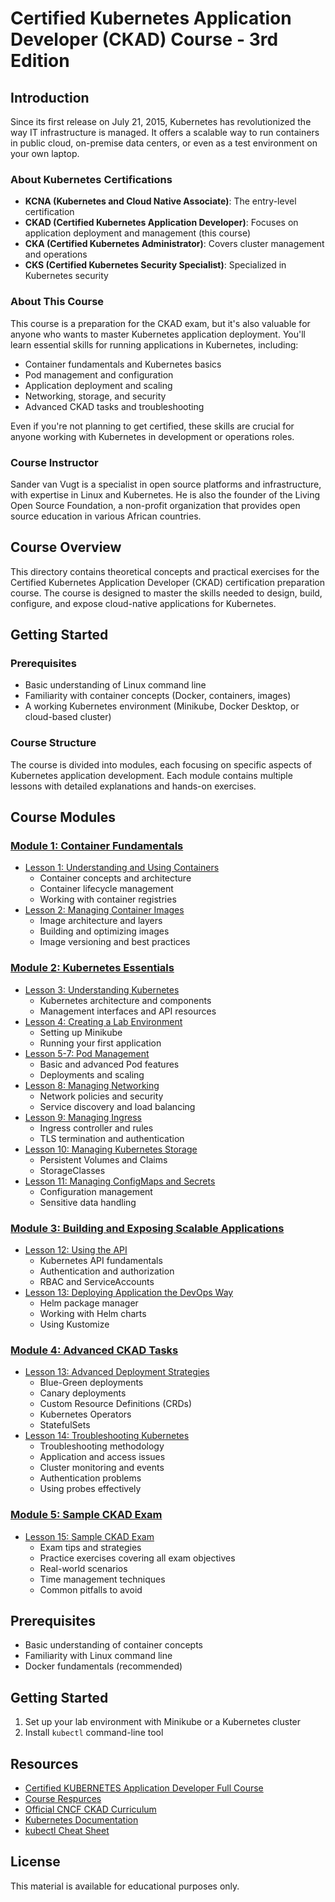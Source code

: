 # Certified Kubernetes Application Developer (CKAD) Course - 3rd Edition

## Introduction

Since its first release on July 21, 2015, Kubernetes has revolutionized the way IT infrastructure is managed. It offers a scalable way to run containers in public cloud, on-premise data centers, or even as a test environment on your own laptop.

### About Kubernetes Certifications

- **KCNA (Kubernetes and Cloud Native Associate)**: The entry-level certification
- **CKAD (Certified Kubernetes Application Developer)**: Focuses on application deployment and management (this course)
- **CKA (Certified Kubernetes Administrator)**: Covers cluster management and operations
- **CKS (Certified Kubernetes Security Specialist)**: Specialized in Kubernetes security

### About This Course

This course is a preparation for the CKAD exam, but it's also valuable for anyone who wants to master Kubernetes application deployment. You'll learn essential skills for running applications in Kubernetes, including:

- Container fundamentals and Kubernetes basics
- Pod management and configuration
- Application deployment and scaling
- Networking, storage, and security
- Advanced CKAD tasks and troubleshooting

Even if you're not planning to get certified, these skills are crucial for anyone working with Kubernetes in development or operations roles.

### Course Instructor

Sander van Vugt is a specialist in open source platforms and infrastructure, with expertise in Linux and Kubernetes. He is also the founder of the Living Open Source Foundation, a non-profit organization that provides open source education in various African countries.

## Course Overview
This directory contains theoretical concepts and practical exercises for the Certified Kubernetes Application Developer (CKAD) certification preparation course. The course is designed to master the skills needed to design, build, configure, and expose cloud-native applications for Kubernetes.

## Getting Started

### Prerequisites
- Basic understanding of Linux command line
- Familiarity with container concepts (Docker, containers, images)
- A working Kubernetes environment (Minikube, Docker Desktop, or cloud-based cluster)

### Course Structure
The course is divided into modules, each focusing on specific aspects of Kubernetes application development. Each module contains multiple lessons with detailed explanations and hands-on exercises.

## Course Modules

### [Module 1: Container Fundamentals](./Module1_Container_Fundamentals/index.md)
- [Lesson 1: Understanding and Using Containers](./Module1_Container_Fundamentals/Lesson1_Understanding_and_Using_Containers/index.md)
  - Container concepts and architecture
  - Container lifecycle management
  - Working with container registries
- [Lesson 2: Managing Container Images](./Module1_Container_Fundamentals/Lesson2_Managing_Container_Images/index.md)
  - Image architecture and layers
  - Building and optimizing images
  - Image versioning and best practices

### [Module 2: Kubernetes Essentials](./Module2_Kubernetes_Essentials/index.md)
- [Lesson 3: Understanding Kubernetes](./Module2_Kubernetes_Essentials/Lesson3_Understanding_Kubernetes/index.md)
  - Kubernetes architecture and components
  - Management interfaces and API resources
- [Lesson 4: Creating a Lab Environment](./Module2_Kubernetes_Essentials/Lesson4_Creating_a_Lab_Environment/index.md)
  - Setting up Minikube
  - Running your first application
- [Lesson 5-7: Pod Management](./Module2_Kubernetes_Essentials/Lesson5_Managing_Pods_Basic_Features/index.md)
  - Basic and advanced Pod features
  - Deployments and scaling
- [Lesson 8: Managing Networking](./Module2_Kubernetes_Essentials/Lesson8_Managing_Networking/index.md)
  - Network policies and security
  - Service discovery and load balancing
- [Lesson 9: Managing Ingress](./Module2_Kubernetes_Essentials/Lesson9_Managing_Ingress/index.md)
  - Ingress controller and rules
  - TLS termination and authentication
- [Lesson 10: Managing Kubernetes Storage](./Module2_Kubernetes_Essentials/Lesson10_Managing_Kubernetes_Storage/index.md)
  - Persistent Volumes and Claims
  - StorageClasses
- [Lesson 11: Managing ConfigMaps and Secrets](./Module2_Kubernetes_Essentials/Lesson11_Managing_ConfigMaps_and_Secrets/index.md)
  - Configuration management
  - Sensitive data handling

### [Module 3: Building and Exposing Scalable Applications](./Module3_Building_and_Exposing_Scalable_Applications/index.md)
- [Lesson 12: Using the API](./Module3_Building_and_Exposing_Scalable_Applications/Lesson12_Using_the_API/index.md)
  - Kubernetes API fundamentals
  - Authentication and authorization
  - RBAC and ServiceAccounts
- [Lesson 13: Deploying Application the DevOps Way](./Module3_Building_and_Exposing_Scalable_Applications/Lesson13_Deploying_Application_the_DevOps_Way/index.md)
  - Helm package manager
  - Working with Helm charts
  - Using Kustomize

### [Module 4: Advanced CKAD Tasks](./Module4_Advanced_CKAD_Tasks/index.md)
- [Lesson 13: Advanced Deployment Strategies](./Module4_Advanced_CKAD_Tasks/Lesson13_Deploying_Application_the_DevOps_Way/index.md)
  - Blue-Green deployments
  - Canary deployments
  - Custom Resource Definitions (CRDs)
  - Kubernetes Operators
  - StatefulSets
- [Lesson 14: Troubleshooting Kubernetes](./Module4_Advanced_CKAD_Tasks/Lesson14_Troubleshooting_Kubernetes/index.md)
  - Troubleshooting methodology
  - Application and access issues
  - Cluster monitoring and events
  - Authentication problems
  - Using probes effectively

### [Module 5: Sample CKAD Exam](./Module5_Sample_Exam/index.md)
- [Lesson 15: Sample CKAD Exam](./Module5_Sample_Exam/Lesson15_Sample_CKAD_Exam/index.md)
  - Exam tips and strategies
  - Practice exercises covering all exam objectives
  - Real-world scenarios
  - Time management techniques
  - Common pitfalls to avoid

## Prerequisites
- Basic understanding of container concepts
- Familiarity with Linux command line
- Docker fundamentals (recommended)

## Getting Started
1. Set up your lab environment with Minikube or a Kubernetes cluster
2. Install `kubectl` command-line tool

## Resources
- [Certified KUBERNETES Application Developer Full Course](https://youtu.be/4rxIiOmKmiE?si=IdXn9GZbBeZY-f6q)
- [Course Respurces](https://github.com/sandervanvugt/ckad)
- [Official CNCF CKAD Curriculum](https://github.com/cncf/curriculum)
- [Kubernetes Documentation](https://kubernetes.io/docs/)
- [kubectl Cheat Sheet](https://kubernetes.io/docs/reference/kubectl/cheatsheet/)

## License
This material is available for educational purposes only.
